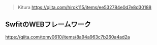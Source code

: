 >Kitura
https://qiita.com/hirok115/items/ee532784e0d7e8d30188

## SwfitのWEBフレームワーク
https://qiita.com/tomy0610/items/8a94a963c7b260a4ad2a
